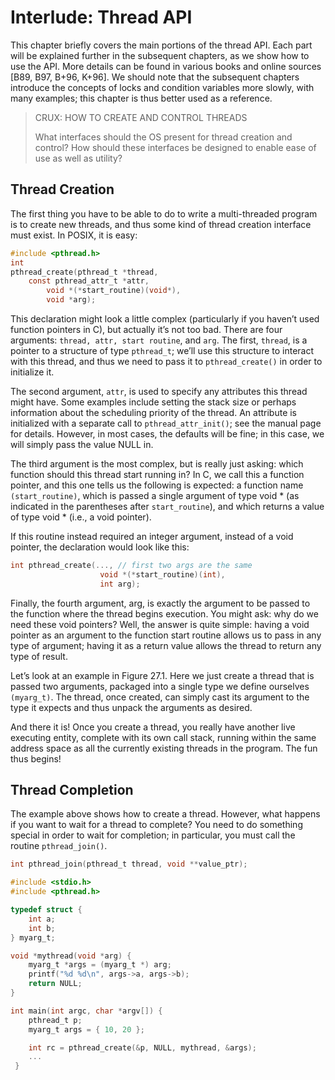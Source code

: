 # Interlude: Thread API

This chapter briefly covers the main portions of the thread API. Each part
will be explained further in the subsequent chapters, as we show how
to use the API. More details can be found in various books and online
sources [B89, B97, B+96, K+96]. We should note that the subsequent chapters introduce the concepts of locks and condition variables more slowly,
with many examples; this chapter is thus better used as a reference.

>   CRUX: HOW TO CREATE AND CONTROL THREADS
> 
> What interfaces should the OS present for thread creation and control?
> How should these interfaces be designed to enable ease of use as well as
> utility?
>

##  Thread Creation

The first thing you have to be able to do to write a multi-threaded
program is to create new threads, and thus some kind of thread creation
interface must exist. In POSIX, it is easy:

``` c linenums="1" 
#include <pthread.h>
int
pthread_create(pthread_t *thread,
    const pthread_attr_t *attr,
        void *(*start_routine)(void*),
        void *arg);

```

This declaration might look a little complex (particularly if you haven’t
used function pointers in C), but actually it’s not too bad. There are
four arguments: `thread, attr, start routine`, and `arg`. The first,
`thread`, is a pointer to a structure of type `pthread_t`; we’ll use this
structure to interact with this thread, and thus we need to pass it to
`pthread_create()` in order to initialize it.

The second argument, `attr`, is used to specify any attributes this thread
might have. Some examples include setting the stack size or perhaps information about the scheduling priority of the thread. An attribute is
initialized with a separate call to `pthread_attr_init()`; see the manual page for details. However, in most cases, the defaults will be fine; in
this case, we will simply pass the value NULL in.

The third argument is the most complex, but is really just asking: which
function should this thread start running in? In C, we call this a function
pointer, and this one tells us the following is expected: a function name
`(start_routine)`, which is passed a single argument of type void * (as
indicated in the parentheses after `start_routine`), and which returns a
value of type void * (i.e., a void pointer).

If this routine instead required an integer argument, instead of a void
pointer, the declaration would look like this:

``` c linenums="1" 
int pthread_create(..., // first two args are the same
                    void *(*start_routine)(int),
                    int arg);
```

Finally, the fourth argument, arg, is exactly the argument to be passed
to the function where the thread begins execution. You might ask: why
do we need these void pointers? Well, the answer is quite simple: having
a void pointer as an argument to the function start routine allows us
to pass in any type of argument; having it as a return value allows the
thread to return any type of result.

Let’s look at an example in Figure 27.1. Here we just create a thread
that is passed two arguments, packaged into a single type we define ourselves `(myarg_t)`. The thread, once created, can simply cast its argument
to the type it expects and thus unpack the arguments as desired.

And there it is! Once you create a thread, you really have another
live executing entity, complete with its own call stack, running within the
same address space as all the currently existing threads in the program.
The fun thus begins!

## Thread Completion

The example above shows how to create a thread. However, what
happens if you want to wait for a thread to complete? You need to do
something special in order to wait for completion; in particular, you must
call the routine `pthread_join()`.

``` c
int pthread_join(pthread_t thread, void **value_ptr);
```

``` c linenums="1"
#include <stdio.h>
#include <pthread.h>

typedef struct {
    int a;
    int b;
} myarg_t;

void *mythread(void *arg) {
    myarg_t *args = (myarg_t *) arg;
    printf("%d %d\n", args->a, args->b);
    return NULL;
}

int main(int argc, char *argv[]) {
    pthread_t p;
    myarg_t args = { 10, 20 };

    int rc = pthread_create(&p, NULL, mythread, &args);
    ...
 }

```